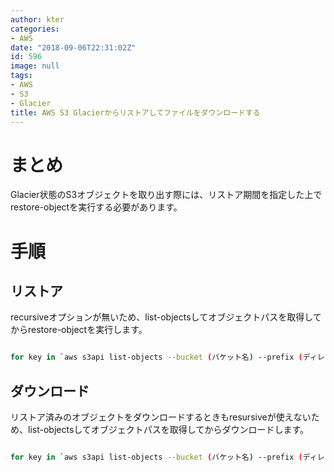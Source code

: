 ```yaml
---
author: kter
categories:
- AWS
date: "2018-09-06T22:31:02Z"
id: 596
image: null
tags:
- AWS
- S3
- Glacier
title: AWS S3 Glacierからリストアしてファイルをダウンロードする
---
```

# まとめ

Glacier状態のS3オブジェクトを取り出す際には、リストア期間を指定した上でrestore-objectを実行する必要があります。

# 手順

## リストア
recursiveオプションが無いため、list-objectsしてオブジェクトパスを取得してからrestore-objectを実行します。

```bash

for key in `aws s3api list-objects --bucket (バケット名) --prefix (ディレクトリ名) --output json | jq -r '.Contents[].Key'`; do echo $key; aws s3api restore-object --bucket (バケット名) --key $key --restore-request '{"Days": 3}';done
```

## ダウンロード

リストア済みのオブジェクトをダウンロードするときもresursiveが使えないため、list-objectsしてオブジェクトパスを取得してからダウンロードします。

```bash

for key in `aws s3api list-objects --bucket (バケット名) --prefix (ディレクトリ名) --output json | jq -r '.Contents[].Key'`; do echo $key; aws s3 cp s3://(バケット名)/$key .;done
```

